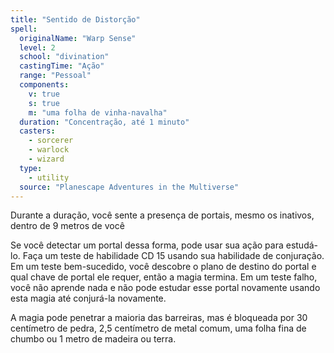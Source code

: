```yaml
---
title: "Sentido de Distorção"
spell:
  originalName: "Warp Sense"
  level: 2
  school: "divination"
  castingTime: "Ação"
  range: "Pessoal"
  components:
    v: true
    s: true
    m: "uma folha de vinha-navalha"
  duration: "Concentração, até 1 minuto"
  casters:
    - sorcerer
    - warlock
    - wizard
  type:
    - utility
  source: "Planescape Adventures in the Multiverse"
---
```


Durante a duração, você sente a presença de portais, mesmo os inativos, dentro de 9 metros de você

Se você detectar um portal dessa forma, pode usar sua ação para estudá-lo. Faça um teste de habilidade CD 15 usando sua habilidade de conjuração. Em um teste bem-sucedido, você descobre o plano de destino do portal e qual chave de portal ele requer, então a magia termina. Em um teste falho, você não aprende nada e não pode estudar esse portal novamente usando esta magia até conjurá-la novamente.

A magia pode penetrar a maioria das barreiras, mas é bloqueada por 30 centímetro de pedra, 2,5 centímetro de metal comum, uma folha fina de chumbo ou 1 metro de madeira ou terra.
